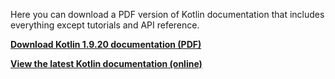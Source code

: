[//]: # (title: Kotlin documentation as PDF)

Here you can download a PDF version of Kotlin documentation that includes everything except tutorials and API reference.

**[Download Kotlin 1.9.20 documentation (PDF)](https://kotlinlang.org/docs/kotlin-reference.pdf)**

**[View the latest Kotlin documentation (online)](home.topic)**